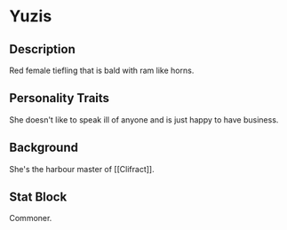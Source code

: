 # Yuzis
## Description
Red female tiefling that is bald with ram like horns. 
  
## Personality Traits
She doesn't like to speak ill of anyone and is just happy to have business. 

## Background
She's the harbour master of [[Clifract]].

## Stat Block
Commoner.